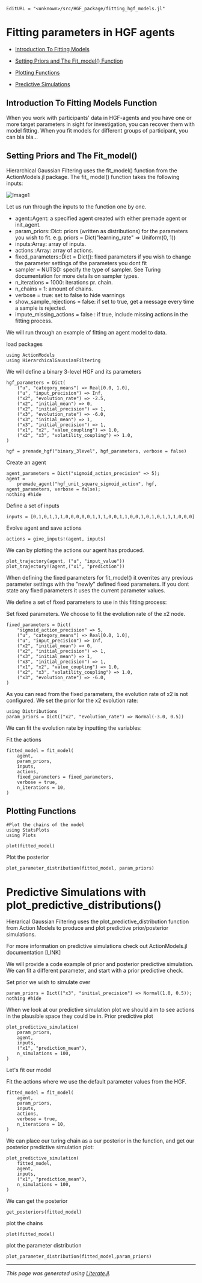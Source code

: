 ```@meta
EditURL = "<unknown>/src/HGF_package/fitting_hgf_models.jl"
```

# Fitting parameters in HGF agents

- [Introduction To Fitting Models](#Introduction-To-Fitting-Models)

- [Setting Priors and The Fit_model() Function](#Setting-Priors-and-The-Fit_model()-Function)

- [Plotting Functions](#Plotting-Functions)

- [Predictive Simulations](#Predictive-Simulations)

## Introduction To Fitting Models Function

When you work with participants' data in HGF-agents and you have one or more target parameters in sight for investigation, you can recover them with model fitting. When you fit models for different groups of participant, you can bla bla...

## Setting Priors and The Fit_model()

Hierarchical Gaussian Filtering uses the fit_model() function from the ActionModels.jl package.
The fit_ model() function takes the following inputs:

![Image1](./src/fit_model_image.png)

Let us run through the inputs to the function one by one.

- agent::Agent: a specified agent created with either premade agent or init\_agent.
- param_priors::Dict: priors (written as distributions) for the parameters you wish to fit. e.g. priors = Dict("learning\_rate" => Uniform(0, 1))
- inputs:Array: array of inputs.
- actions::Array: array of actions.
- fixed_parameters::Dict = Dict(): fixed parameters if you wish to change the parameter settings of the parameters you dont fit
- sampler = NUTS(): specify the type of sampler. See Turing documentation for more details on sampler types.
- n_iterations = 1000: iterations pr. chain.
- n_chains = 1: amount of chains.
- verbose = true: set to false to hide warnings
- show\_sample\_rejections = false: if set to true, get a message every time a sample is rejected.
- impute\_missing\_actions = false : if true, include missing actions in the fitting process.

We will run through an example of fitting an agent model to data.

load packages

````@example fitting_hgf_models
using ActionModels
using HierarchicalGaussianFiltering
````

We will define a binary 3-level HGF and its parameters

````@example fitting_hgf_models
hgf_parameters = Dict(
    ("u", "category_means") => Real[0.0, 1.0],
    ("u", "input_precision") => Inf,
    ("x2", "evolution_rate") => -2.5,
    ("x2", "initial_mean") => 0,
    ("x2", "initial_precision") => 1,
    ("x3", "evolution_rate") => -6.0,
    ("x3", "initial_mean") => 1,
    ("x3", "initial_precision") => 1,
    ("x1", "x2", "value_coupling") => 1.0,
    ("x2", "x3", "volatility_coupling") => 1.0,
)

hgf = premade_hgf("binary_3level", hgf_parameters, verbose = false)
````

Create an agent

````@example fitting_hgf_models
agent_parameters = Dict("sigmoid_action_precision" => 5);
agent =
    premade_agent("hgf_unit_square_sigmoid_action", hgf, agent_parameters, verbose = false);
nothing #hide
````

Define a set of inputs

````@example fitting_hgf_models
inputs = [0,1,0,1,1,1,0,0,0,0,0,1,1,1,0,0,1,1,0,0,1,0,1,0,1,1,1,0,0,0]
````

Evolve agent and save actions

````@example fitting_hgf_models
actions = give_inputs!(agent, inputs)
````

We can  by plotting the actions our agent has produced.

````@example fitting_hgf_models
plot_trajectory(agent, ("u", "input_value"))
plot_trajectory!(agent,("x1", "prediction"))
````

When defining the fixed parameters for fit_model() it overrites any previous parameter settings with the "newly" defined fixed parameters. If you dont state any fixed parameters it uses the current parameter values.

We define a set of fixed parameters to use in this fitting process:

Set fixed parameters. We choose to fit the evolution rate of the x2 node.

````@example fitting_hgf_models
fixed_parameters = Dict(
    "sigmoid_action_precision" => 5,
    ("u", "category_means") => Real[0.0, 1.0],
    ("u", "input_precision") => Inf,
    ("x2", "initial_mean") => 0,
    ("x2", "initial_precision") => 1,
    ("x3", "initial_mean") => 1,
    ("x3", "initial_precision") => 1,
    ("x1", "x2", "value_coupling") => 1.0,
    ("x2", "x3", "volatility_coupling") => 1.0,
    ("x3", "evolution_rate") => -6.0,
)
````

As you can read from the fixed parameters, the evolution rate of x2 is not configured. We set the prior for the x2 evolution rate:

````@example fitting_hgf_models
using Distributions
param_priors = Dict(("x2", "evolution_rate") => Normal(-3.0, 0.5))
````

We can fit the evolution rate by inputting the variables:

Fit the actions

````@example fitting_hgf_models
fitted_model = fit_model(
    agent,
    param_priors,
    inputs,
    actions,
    fixed_parameters = fixed_parameters,
    verbose = true,
    n_iterations = 10,
)
````

## Plotting Functions

````@example fitting_hgf_models
#Plot the chains of the model
using StatsPlots
using Plots

plot(fitted_model)
````

Plot the posterior

````@example fitting_hgf_models
plot_parameter_distribution(fitted_model, param_priors)
````

# Predictive Simulations with plot\_predictive\_distributions()

Hierarical Gaussian Filtering uses the plot\_predictive\_distribution function from Action Models to produce and plot predictive prior/posterior simulations.

For more information on predictive simulations check out ActionModels.jl documentation [LINK]

We will provide a code example of prior and posterior predictive simulation. We can fit a different parameter, and start with a  prior predictive check.

Set prior we wish to simulate over

````@example fitting_hgf_models
param_priors = Dict(("x3", "initial_precision") => Normal(1.0, 0.5));
nothing #hide
````

When we look at our predictive simulation plot we should aim to see actions in the plausible space they could be in.
Prior predictive plot

````@example fitting_hgf_models
plot_predictive_simulation(
    param_priors,
    agent,
    inputs,
    ("x1", "prediction_mean"),
    n_simulations = 100,
)
````

Let's fit our model

Fit the actions where we use the default parameter values from the HGF.

````@example fitting_hgf_models
fitted_model = fit_model(
    agent,
    param_priors,
    inputs,
    actions,
    verbose = true,
    n_iterations = 10,
)
````

We can place our turing chain as a our posterior in the function, and get our posterior predictive simulation plot:

````@example fitting_hgf_models
plot_predictive_simulation(
    fitted_model,
    agent,
    inputs,
    ("x1", "prediction_mean"),
    n_simulations = 100,
)
````

We can get the posterior

````@example fitting_hgf_models
get_posteriors(fitted_model)
````

plot the chains

````@example fitting_hgf_models
plot(fitted_model)
````

plot the parameter distribution

````@example fitting_hgf_models
plot_parameter_distribution(fitted_model,param_priors)
````

---

*This page was generated using [Literate.jl](https://github.com/fredrikekre/Literate.jl).*

